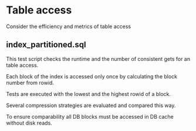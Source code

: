# Table access
Consider the efficiency and metrics of table access

## index_partitioned.sql
This test script checks the runtime and the number of consistent gets for an table access.

Each block of the index is accessed only once by calculating the block number from rowid.

Tests are executed with the lowest and the highest rowid of a block.

Several compression strategies are evaluated and compared this way.

To ensure comparability all DB blocks must be accessed in DB cache without disk reads.
